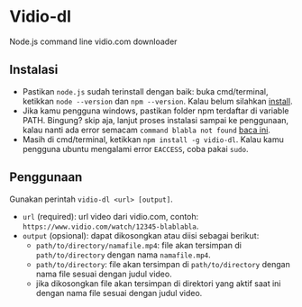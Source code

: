 Vidio-dl
============================================

Node.js command line vidio.com downloader

## Instalasi 

* Pastikan `node.js` sudah terinstall dengan baik: buka cmd/terminal, ketikkan `node --version` dan `npm --version`. Kalau belum silahkan [install](https://nodejs.org/en/).
* Jika kamu pengguna windows, pastikan folder npm terdaftar di variable PATH. Bingung? skip aja, lanjut proses instalasi sampai ke penggunaan, kalau nanti ada error semacam `command blabla not found` [baca ini](http://stackoverflow.com/a/24196273). 
* Masih di cmd/terminal, ketikkan `npm install -g vidio-dl`. Kalau kamu pengguna ubuntu mengalami error `EACCESS`, coba pakai `sudo`.

## Penggunaan

Gunakan perintah `vidio-dl <url> [output]`.

* `url` (required): url video dari vidio.com, contoh: `https://www.vidio.com/watch/12345-blablabla`.
* `output` (opsional): dapat dikosongkan atau diisi sebagai berikut:
	* `path/to/directory/namafile.mp4`: file akan tersimpan di `path/to/directory` dengan nama `namafile.mp4`.
	* `path/to/directory`: file akan tersimpan di `path/to/directory` dengan nama file sesuai dengan judul video.
	* jika dikosongkan file akan tersimpan di direktori yang aktif saat ini dengan nama file sesuai dengan judul video.
